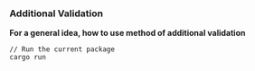###  Additional Validation

**For a general idea, how to use method of additional validation**

```shell
// Run the current package
cargo run
```
